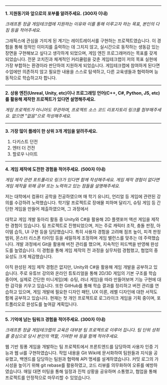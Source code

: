 
---

**1. 지원동기와 앞으로의 포부를 알려주세요. (300자 이내)**

_크래프톤 정글 게임테크랩에 지원하는 이유와 이를 통해 이루고자 하는 목표, 본인의 다짐 등을 적어주세요._

 그래픽스에 관심을 가지게 된 계기는 레이트레이서를 구현하는 프로젝트였습니다. 이 경험을 통해 정적인 이미지를 출력하는 데 그치지 않고, 실시간으로 동작하는 생동감 있는 장면을 구현해보고 싶다고 생각하게 되었으며, 게임 엔진 프로그래머라는 목표를 갖게 되었습니다. 전문 코치진과 체계적인 커리큘럼을 갖춘 게임테크랩이 저의 목표 실현에 가장 부합하는 환경이라 판단하여 지원하게 되었습니다.
 게임테크랩에 참여하게 된다면 수업에만 의존하지 않고 필요한 내용을 스스로 탐색하고, 다른 교육생들과 협력하며 능동적으로 학습하고자 합니다.

---

**2. 상용 엔진(Unreal, Unity, etc)이나 프로그래밍 언어(C++, C#, Python, JS, etc)를 활용해 제작한 프로젝트가 있다면 설명해주세요.**  

_게임 프로젝트가 아니어도 무관하며, 프로젝트 소스 코드 리포지토리 링크를 첨부해주세요. 없으면 "없음"으로 작성해주세요._

 

---

**3. 가장 많이 플레이 한 상위 3개 게임을 알려주세요.**

1. 다키스트 던전
2. 엔터 더 건전
3. 할로우 나이트

---

**4. 게임 제작에 도전한 경험을 적어주세요. (500자 이내)**

_게임 제작 관련 포트폴리오 링크가 있다면 함께 작성해주세요. 게임 제작 경험이 없다면 게임 제작을 위해 공부 또는 노력하고 있는 점들을 설명해주세요._

저는 대학에서 컴퓨터 공학을 전공하였으며 매 학기 유니티, 언리얼 등 게임에 관련된 강의를 수강하려 노력했습니다. 학기말 프로젝트로 장애물 피하며 달리기, 슈팅 게임 등 간단한 게임을 만들어 제출하였으며, 그 과정에서 

대학교 게임 개발 동아리 활동 중 Unity와 C#을 활용해 2D 플랫포머 액션 게임을 제작한 경험이 있습니다. 팀 프로젝트로 진행되었으며, 저는 주로 캐릭터 조작, 충돌 판정, 아이템 습득, UI 구현 등을 담당했습니다. 특히 사용자 경험을 고려해 점프 높이, 피격 판정 범위, 몬스터 리스폰 타이밍 등을 세밀하게 조정하며 게임 밸런스를 맞추는 데 주력했습니다. 개발 과정에서 Git을 활용해 버전 관리를 했으며, 지속적인 피드백을 반영해 완성도를 높였습니다. 이 경험을 통해 게임 제작의 전 과정을 실무처럼 경험했고, 협업의 중요성도 크게 체감했습니다.

아직 완성된 게임 제작 경험은 없지만, Unity와 C#을 활용해 게임 개발을 공부하고 있습니다. 주로 유튜브 강의와 온라인 튜토리얼을 통해 2D/3D 게임의 기본 구조를 학습 중이며, 실제로 간단한 미니게임(예: 슈팅, 러너 게임)을 따라 만들어보며 기능 구현에 대한 감각을 키우고 있습니다. 또한 GitHub를 통해 학습 결과를 정리하고 버전 관리를 연습하고 있으며, 게임 개발에 필요한 디자인 패턴, UX 이론, 레벨 디자인에 대한 서적도 함께 공부하고 있습니다. 현재는 첫 개인 프로젝트로 로그라이크 게임을 기획 중이며, 포트폴리오로 완성도를 높여갈 계획입니다.

---

**5. 기억에 남는 팀워크 경험을 적어주세요. (300자 이내)**

_크래프톤 정글 게임테크랩의 교육은 대부분 팀 프로젝트로 이루어 집니다. 팀 단위 성취를 중심으로 당시 본인의 역할, 기여한 바 등을 함께 적어주세요._

 웹 기반 핑퐁 게임을 개발하는 팀 프로젝트에서 프론트엔드를 담당하여 사용자 인증 기능과 웹 ui를 구현하였습니다. 작업 내용을 Git Wiki에 문서화하여 팀원들과 지식을 공유했고, 백엔드를 담당하는 팀원과 협력해 API 명세를 설계하였습니다. 커밋 로그의 가시성을 높이기 위해 git rebase를 활용하였고, 코드 리뷰를 의무화하여 오류를 예방하였습니다. 매일 대면 미팅을 통해 일정과 진척 상황을 공유하며 소통했고, 협업을 통해 프로젝트를 안정적으로 마무리할 수 있었습니다.